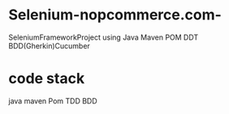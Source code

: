 # Selenium-nopcommerce.com-
SeleniumFrameworkProject using Java  Maven POM DDT BDD(Gherkin)Cucumber
# code stack
java
maven
Pom
TDD
BDD
